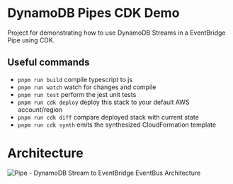 # DynamoDB Pipes CDK Demo

Project for demonstrating how to use DynamoDB Streams in a EventBridge Pipe using CDK.

## Useful commands

* `pnpm run build`   compile typescript to js
* `pnpm run watch`   watch for changes and compile
* `pnpm run test`    perform the jest unit tests
* `pnpm run cdk deploy`  deploy this stack to your default AWS account/region
* `pnpm run cdk diff`    compare deployed stack with current state
* `pnpm run cdk synth`   emits the synthesized CloudFormation template

# Architecture

![Pipe - DynamoDB Stream to EventBridge EventBus Architecture](https://github.com/user-attachments/assets/0a5cfc82-7339-47e3-85af-e28d4e5bd025)